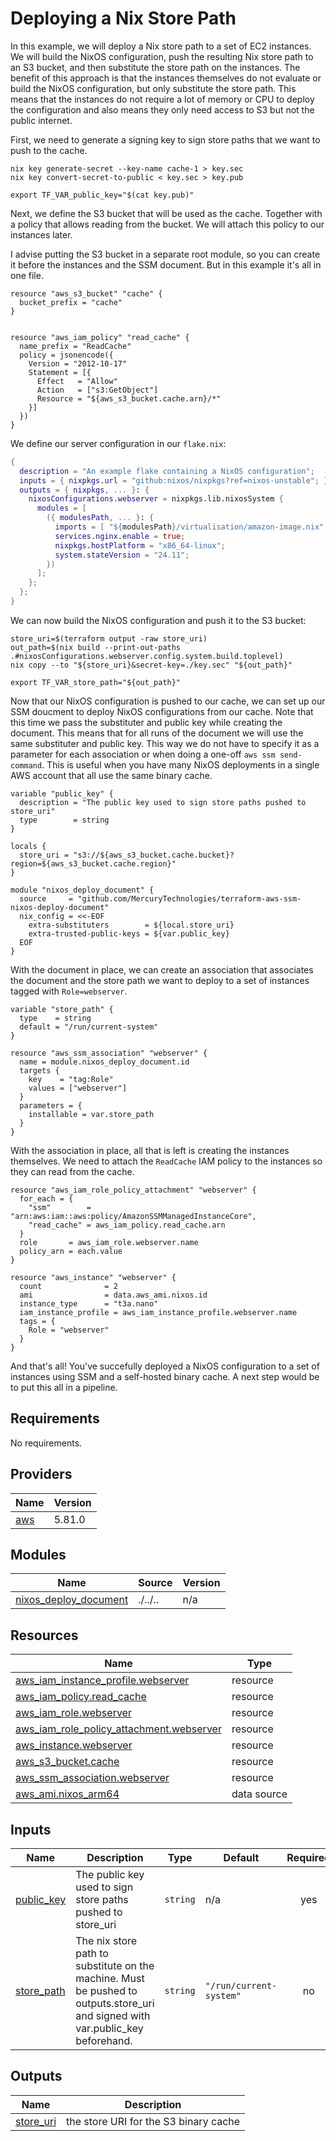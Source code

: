 # Deploying a Nix Store Path

In this example, we will deploy a Nix store path to a set of EC2 instances.  We
will build the NixOS configuration, push the resulting Nix store path to an S3
bucket, and then substitute the store path on the instances. The benefit of this
approach is that the instances themselves do not evaluate or build the NixOS
configuration, but only substitute the store path. This means that the instances
do not require a lot of memory or CPU to deploy the configuration and also means
they only need access to S3 but not the public internet.

First, we need to generate a signing key to sign store paths that we want to push to the cache.

```shell
nix key generate-secret --key-name cache-1 > key.sec
nix key convert-secret-to-public < key.sec > key.pub

export TF_VAR_public_key="$(cat key.pub)"
```

Next, we define the S3 bucket that will be used as the cache. Together with a policy that allows reading from the bucket. We
will attach this policy to our instances later.

I advise putting the S3 bucket in a separate root module, so you can create it before
the instances and the SSM document. But in this example it's all in one file.

```hcl
resource "aws_s3_bucket" "cache" {
  bucket_prefix = "cache"
}


resource "aws_iam_policy" "read_cache" {
  name_prefix = "ReadCache"
  policy = jsonencode({
    Version = "2012-10-17"
    Statement = [{
      Effect   = "Allow"
      Action   = ["s3:GetObject"]
      Resource = "${aws_s3_bucket.cache.arn}/*"
    }]
  })
}
```

We define our server configuration in our `flake.nix`:

```nix
{
  description = "An example flake containing a NixOS configuration";
  inputs = { nixpkgs.url = "github:nixos/nixpkgs?ref=nixos-unstable"; };
  outputs = { nixpkgs, ... }: {
    nixosConfigurations.webserver = nixpkgs.lib.nixosSystem {
      modules = [
        ({ modulesPath, ... }: {
          imports = [ "${modulesPath}/virtualisation/amazon-image.nix" ];
          services.nginx.enable = true;
          nixpkgs.hostPlatform = "x86_64-linux";
          system.stateVersion = "24.11";
        })
      ];
    };
  };
}
```

We can now build the NixOS configuration and push it to the S3 bucket:
```shell
store_uri=$(terraform output -raw store_uri)
out_path=$(nix build --print-out-paths .#nixosConfigurations.webserver.config.system.build.toplevel)
nix copy --to "${store_uri}&secret-key=./key.sec" "${out_path}"

export TF_VAR_store_path="${out_path}"
```

Now that our NixOS configuration is pushed to our cache, we can set up our SSM
doucment to deploy NixOS configurations from our cache.  Note that this time we
pass the substituter and public key while creating the document. This means that
for all runs of the document we will use the same substituter and public key.
This way we do not have to specify it as a parameter for each association or
when doing a one-off `aws ssm send-command`. This is useful when you have many
NixOS deployments in a single AWS account that all use the same binary cache.

```hcl
variable "public_key" {
  description = "The public key used to sign store paths pushed to store_uri"
  type        = string
}

locals {
  store_uri = "s3://${aws_s3_bucket.cache.bucket}?region=${aws_s3_bucket.cache.region}"
}

module "nixos_deploy_document" {
  source     = "github.com/MercuryTechnologies/terraform-aws-ssm-nixos-deploy-document"
  nix_config = <<-EOF
    extra-substituters        = ${local.store_uri}
    extra-trusted-public-keys = ${var.public_key}
  EOF
}
```


With the document in place, we can create an association that associates the document and
the store path we want to deploy to a set of instances tagged with `Role=webserver`.
```hcl
variable "store_path" {
  type    = string
  default = "/run/current-system"
}

resource "aws_ssm_association" "webserver" {
  name = module.nixos_deploy_document.id
  targets {
    key    = "tag:Role"
    values = ["webserver"]
  }
  parameters = {
    installable = var.store_path
  }
}
```

With the association in place, all that is left is creating the instances
themselves. We need to attach the `ReadCache` IAM policy to the instances so
they can read from the cache.
```hcl
resource "aws_iam_role_policy_attachment" "webserver" {
  for_each = {
    "ssm"        = "arn:aws:iam::aws:policy/AmazonSSMManagedInstanceCore",
    "read_cache" = aws_iam_policy.read_cache.arn
  }
  role       = aws_iam_role.webserver.name
  policy_arn = each.value
}

resource "aws_instance" "webserver" {
  count              = 2
  ami                = data.aws_ami.nixos.id
  instance_type      = "t3a.nano"
  iam_instance_profile = aws_iam_instance_profile.webserver.name
  tags = {
    Role = "webserver"
  }
}
```

And that's all! You've succefully deployed a NixOS configuration to a set of instances
using SSM and a self-hosted binary cache. A next step would be to put this all in a pipeline.


<!-- BEGIN_TF_DOCS -->
## Requirements

No requirements.

## Providers

| Name | Version |
|------|---------|
| <a name="provider_aws"></a> [aws](#provider\_aws) | 5.81.0 |

## Modules

| Name | Source | Version |
|------|--------|---------|
| <a name="module_nixos_deploy_document"></a> [nixos\_deploy\_document](#module\_nixos\_deploy\_document) | ./../.. | n/a |

## Resources

| Name | Type |
|------|------|
| [aws_iam_instance_profile.webserver](https://registry.terraform.io/providers/hashicorp/aws/latest/docs/resources/iam_instance_profile) | resource |
| [aws_iam_policy.read_cache](https://registry.terraform.io/providers/hashicorp/aws/latest/docs/resources/iam_policy) | resource |
| [aws_iam_role.webserver](https://registry.terraform.io/providers/hashicorp/aws/latest/docs/resources/iam_role) | resource |
| [aws_iam_role_policy_attachment.webserver](https://registry.terraform.io/providers/hashicorp/aws/latest/docs/resources/iam_role_policy_attachment) | resource |
| [aws_instance.webserver](https://registry.terraform.io/providers/hashicorp/aws/latest/docs/resources/instance) | resource |
| [aws_s3_bucket.cache](https://registry.terraform.io/providers/hashicorp/aws/latest/docs/resources/s3_bucket) | resource |
| [aws_ssm_association.webserver](https://registry.terraform.io/providers/hashicorp/aws/latest/docs/resources/ssm_association) | resource |
| [aws_ami.nixos_arm64](https://registry.terraform.io/providers/hashicorp/aws/latest/docs/data-sources/ami) | data source |

## Inputs

| Name | Description | Type | Default | Required |
|------|-------------|------|---------|:--------:|
| <a name="input_public_key"></a> [public\_key](#input\_public\_key) | The public key used to sign store paths pushed to store\_uri | `string` | n/a | yes |
| <a name="input_store_path"></a> [store\_path](#input\_store\_path) | The nix store path to substitute on the machine. Must be pushed to outputs.store\_uri and signed with var.public\_key beforehand. | `string` | `"/run/current-system"` | no |

## Outputs

| Name | Description |
|------|-------------|
| <a name="output_store_uri"></a> [store\_uri](#output\_store\_uri) | the store URI for the S3 binary cache |
<!-- END_TF_DOCS -->